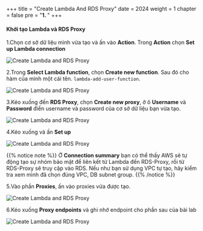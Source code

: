 +++
title = "Create Lambda And RDS Proxy"
date = 2024
weight = 1
chapter = false
pre = "<b>1. </b>"
+++

#### Khởi tạo Lambda và RDS Proxy

1.Chọn cơ sở dữ liệu mình vừa tạo và ấn vào **Action**. Trong **Action** chọn **Set up Lambda connection**

![Create Lambda and RDS Proxy](/images/2/2.1.1.png)

2.Trong **Select Lambda function**, chọn **Create new function**. Sau đó cho hàm của mình một cái tên. `lambda-add-user-function`.

![Create Lambda and RDS Proxy](/images/2/2.1.2.png)

3.Kéo xuống đến **RDS Proxy**, chọn **Create new proxy**, ở ô **Username** và **Password** điền username và password của cơ sở dữ liệu bạn vừa tạo.

![Create Lambda and RDS Proxy](/images/2/2.1.3.png)

4.Kéo xuống và ấn **Set up**

![Create Lambda and RDS Proxy](/images/2/2.1.4.png)

{{% notice note %}}
Ở **Connection summary** bạn có thể thấy AWS sẽ tự động tạo sự nhóm bảo mật để liên kết từ Lambda đến RDS-Proxy, rồi từ RDS-Proxy sẽ truy cập vào RDS. Nếu như bạn sử dụng VPC tự tạo, hãy kiểm tra xem mình đã chọn đúng VPC, DB subnet group.
{{% /notice %}}

5.Vào phần **Proxies**, ấn vào proxies vừa được tạo.

![Create Lambda and RDS Proxy](/images/2/2.1.5.png)

6.Kéo xuống **Proxy endpoints** và ghi nhớ endpoint cho phần sau của bài lab

![Create Lambda and RDS Proxy](/images/2/2.1.6.png)
